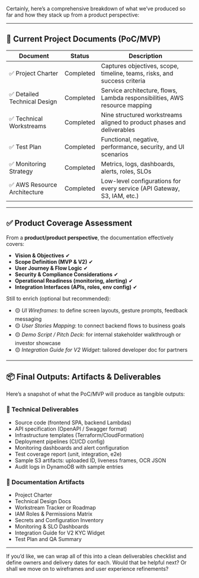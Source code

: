 Certainly, here’s a comprehensive breakdown of what we’ve produced so far and how they stack up from a product perspective:

---

## 📄 Current Project Documents (PoC/MVP)

| Document                      | Status        | Description                                                                 |
|-------------------------------|---------------|-----------------------------------------------------------------------------|
| ✅ Project Charter             | Completed     | Captures objectives, scope, timeline, teams, risks, and success criteria    |
| ✅ Detailed Technical Design   | Completed     | Service architecture, flows, Lambda responsibilities, AWS resource mapping  |
| ✅ Technical Workstreams       | Completed     | Nine structured workstreams aligned to product phases and deliverables      |
| ✅ Test Plan                   | Completed     | Functional, negative, performance, security, and UI scenarios               |
| ✅ Monitoring Strategy         | Completed     | Metrics, logs, dashboards, alerts, roles, SLOs                              |
| ✅ AWS Resource Architecture   | Completed     | Low-level configurations for every service (API Gateway, S3, IAM, etc.)     |

---

## ✅ Product Coverage Assessment

From a **product/product perspective**, the documentation effectively covers:

- **Vision & Objectives** ✔  
- **Scope Definition (MVP & V2)** ✔  
- **User Journey & Flow Logic** ✔  
- **Security & Compliance Considerations** ✔  
- **Operational Readiness (monitoring, alerting)** ✔  
- **Integration Interfaces (APIs, roles, env config)** ✔  

Still to enrich (optional but recommended):

- 🟡 *UI Wireframes*: to define screen layouts, gesture prompts, feedback messaging  
- 🟡 *User Stories Mapping*: to connect backend flows to business goals  
- 🟡 *Demo Script / Pitch Deck*: for internal stakeholder walkthrough or investor showcase  
- 🟡 *Integration Guide for V2 Widget*: tailored developer doc for partners

---

## 📦 Final Outputs: Artifacts & Deliverables

Here’s a snapshot of what the PoC/MVP will produce as tangible outputs:

### 🔧 Technical Deliverables
- Source code (frontend SPA, backend Lambdas)
- API specification (OpenAPI / Swagger format)
- Infrastructure templates (Terraform/CloudFormation)
- Deployment pipelines (CI/CD config)
- Monitoring dashboards and alert configuration
- Test coverage report (unit, integration, e2e)
- Sample S3 artifacts: uploaded ID, liveness frames, OCR JSON
- Audit logs in DynamoDB with sample entries

### 📘 Documentation Artifacts
- Project Charter  
- Technical Design Docs  
- Workstream Tracker or Roadmap  
- IAM Roles & Permissions Matrix  
- Secrets and Configuration Inventory  
- Monitoring & SLO Dashboards  
- Integration Guide for V2 KYC Widget  
- Test Plan and QA Summary  

---

If you’d like, we can wrap all of this into a clean deliverables checklist and define owners and delivery dates for each. Would that be helpful next? Or shall we move on to wireframes and user experience refinements?
